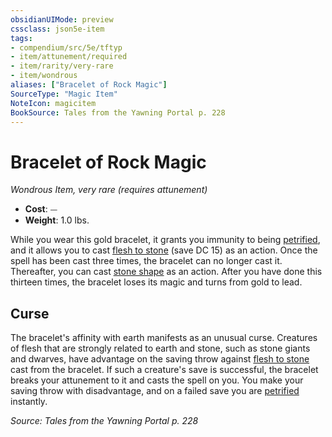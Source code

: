 ```yaml
---
obsidianUIMode: preview
cssclass: json5e-item
tags:
- compendium/src/5e/tftyp
- item/attunement/required
- item/rarity/very-rare
- item/wondrous
aliases: ["Bracelet of Rock Magic"]
SourceType: "Magic Item"
NoteIcon: magicitem
BookSource: Tales from the Yawning Portal p. 228
---
```

# Bracelet of Rock Magic
*Wondrous Item, very rare (requires attunement)*  

- **Cost**: ⏤
- **Weight**: 1.0 lbs.

While you wear this gold bracelet, it grants you immunity to being [petrified](/2-Mechanics/CLI/rules/conditions.md#petrified), and it allows you to cast [flesh to stone](/2-Mechanics/CLI/spells/flesh-to-stone.md) (save DC 15) as an action. Once the spell has been cast three times, the bracelet can no longer cast it. Thereafter, you can cast [stone shape](/2-Mechanics/CLI/spells/stone-shape.md) as an action. After you have done this thirteen times, the bracelet loses its magic and turns from gold to lead.

## Curse

The bracelet's affinity with earth manifests as an unusual curse. Creatures of flesh that are strongly related to earth and stone, such as stone giants and dwarves, have advantage on the saving throw against [flesh to stone](/2-Mechanics/CLI/spells/flesh-to-stone.md) cast from the bracelet. If such a creature's save is successful, the bracelet breaks your attunement to it and casts the spell on you. You make your saving throw with disadvantage, and on a failed save you are [petrified](/2-Mechanics/CLI/rules/conditions.md#petrified) instantly.

*Source: Tales from the Yawning Portal p. 228*